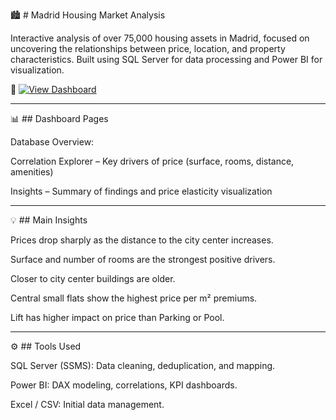 🏙️ # Madrid Housing Market Analysis

Interactive analysis of over 75,000 housing assets in Madrid, focused on uncovering the relationships between price, location, and property characteristics.
Built using SQL Server for data processing and Power BI for visualization.

🔗 [![View Dashboard](https://img.shields.io/badge/Power%20BI-View%20Dashboard-yellow?logo=powerbi)](https://app.powerbi.com/view?r=eyJrIjoiNTg2OTYyM2EtNTAxMS00NzVlLWE0MWYtYzc0OWMzZDBjM2FhIiwidCI6ImFlYzc2MmU0LTNkNTQtNDk1ZS1hOGZlLTQyODdkY2U2ZmU2OSIsImMiOjh9)

---

📊 ## Dashboard Pages

Database Overview: 

Correlation Explorer – Key drivers of price (surface, rooms, distance, amenities)

Insights – Summary of findings and price elasticity visualization

---

💡 ## Main Insights

Prices drop sharply as the distance to the city center increases.

Surface and number of rooms are the strongest positive drivers.

Closer to city center buildings are older.

Central small flats show the highest price per m² premiums.

Lift has higher impact on price than Parking or Pool.

---

⚙️ ## Tools Used

SQL Server (SSMS): Data cleaning, deduplication, and mapping.

Power BI: DAX modeling, correlations, KPI dashboards.

Excel / CSV: Initial data management.
